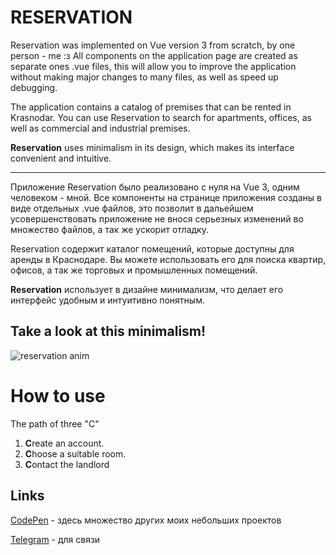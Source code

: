 # RESERVATION

Reservation was implemented on Vue version 3 from scratch, by one person - me :з
All components on the application page are created as separate ones .vue files, this will allow you to improve the application without making major changes to many files, as well as speed up debugging.

The application contains a catalog of premises that can be rented in Krasnodar.
You can use Reservation to search for apartments, offices, as well as commercial and industrial premises.

**Reservation** uses minimalism in its design, which makes its interface convenient and intuitive.

---

Приложение Reservation было реализовано с нуля на Vue 3, одним человеком - мной.
Все компоненты на странице приложения созданы в виде отдельных  .vue файлов, это позволит в дальейшем усовершенствовать приложение не внося серьезных изменений во множество файлов, а так же ускорит отладку.

Reservation содержит каталог помещений, которые доступны для аренды в Краснодаре.
Вы можете использовать его для поиска квартир, офисов, а так же торговых и промышленных помещений.

**Reservation** использует в дизайне минимализм, что делает его интерфейс удобным и интуитивно понятным.

## Take a look at this minimalism!
![reservation anim](https://user-images.githubusercontent.com/92846803/223812677-fa3db7f1-8fd0-4e07-aa14-ff08a1b9410e.gif)

# How to use
The path of three "C"
1. **C**reate an account.
2. **C**hoose a suitable room.
3. **C**ontact the landlord

## Links

[CodePen](https://codepen.io/nixxxikkk) - здесь множество других моих небольших проектов

[Telegram](https://t.me/nekit1010) - для связи
